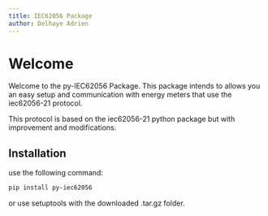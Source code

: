 ```yaml
---
title: IEC62056 Package
author: Delhaye Adrien
---
```


# Welcome
Welcome to the py-IEC62056 Package. This package intends to allows you an easy setup and communication with energy meters that use the iec62056-21 protocol.

This protocol is based on the iec62056-21 python package but with improvement and modifications.

## Installation
use the following command:

```sh
pip install py-iec62056
```

 or use setuptools with the downloaded .tar.gz folder.